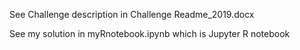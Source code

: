 See Challenge description in Challenge Readme_2019.docx

See my solution in myRnotebook.ipynb  which is Jupyter R notebook  
